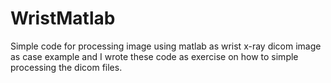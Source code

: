 # WristMatlab
Simple code for processing image using matlab as wrist x-ray dicom image as case example and I wrote these code as exercise on how to simple processing the dicom files.
